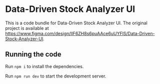 
  # Data-Driven Stock Analyzer UI

  This is a code bundle for Data-Driven Stock Analyzer UI. The original project is available at https://www.figma.com/design/llF6ZH8s6puAAce6uUYFlS/Data-Driven-Stock-Analyzer-UI.

  ## Running the code

  Run `npm i` to install the dependencies.

  Run `npm run dev` to start the development server.
  